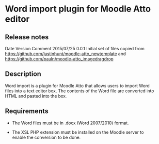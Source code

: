 Word import plugin for Moodle Atto editor
=========================================

Release notes
-------------
Date          Version   Comment
2015/07/25    0.0.1     Initial set of files copied from https://github.com/justinhunt/moodle-atto_newtemplate
                        and https://github.com/pauln/moodle-atto_imagedragdrop


Description
-----------
Word import is a plugin for Moodle Atto that allows users to import
Word files into a text editor box. The contents of the Word file are 
converted into HTML and pasted into the box.


Requirements
------------
- The Word files must be in .docx (Word 2007/2010) format.

- The XSL PHP extension must be installed on the Moodle server to enable the
conversion to be done.
